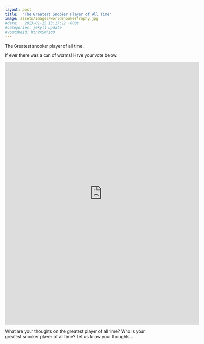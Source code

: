 ```yaml
---
layout: post
title:  "The Greatest Snooker Player of All Time"
image: assets/images/worldsnookertrophy.jpg
#date:   2023-01-15 13:17:22 +0000
#categories: jekyll update
#youtubeId: htnVXSm7zq0
---
```

The Greatest snooker player of all time.

If ever there was a can of worms! Have your vote below.

<iframe src="https://docs.google.com/forms/d/e/1FAIpQLSchKAzIMVsMb5fTTAkNJry386tFXUa38OEZ0nIGvUIK2U56AQ/viewform?embedded=true" width="640" height="864" frameborder="0" marginheight="0" marginwidth="0">Loading…</iframe>

<p></p>What are your thoughts on the greatest player of all time?  Who is your greatest snooker player of all time? 
Let us know your thoughts…
